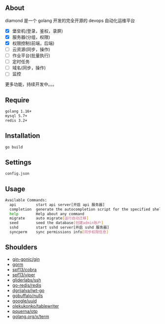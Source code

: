 ## About

diamond 是一个 golang 开发的完全开源的 devops 自动化运维平台

- [x] 堡垒机(登录，鉴权，录屏)
- [x] 服务器(分组，权限)
- [x] 权限控制(前端，后端)
- [ ] 云资源(同步，操作)
- [ ] 作业平台(批量执行)
- [ ] 定时任务
- [ ] 域名(同步，操作)
- [ ] 监控

更多功能，持续开发中。。。

## Require

```bash
golang 1.16+
mysql 5.7+
redis 3.2+
```

## Installation

```bash
go build
```

## Settings

```bash
config.json
```

## Usage

```bash
Available Commands:
  api         start api server[开启 api 服务器]
  completion  generate the autocompletion script for the specified shell
  help        Help about any command
  migrate     auto migrate[运行自动迁移]
  seed        seed the database[创建admin账户]
  sshd        start sshd server[开启 sshd 服务器]
  syncperm    sync permissions info[同步权限信息]
```

## Shoulders

- [gin-gonic/gin](https://github.com/gin-gonic/gin)
- [gorm](https://gorm.io/)
- [spf13/cobra](https://github.com/spf13/cobra)
- [spf13/viper](https://github.com/spf13/viper)
- [gliderlabs/ssh](https://github.com/gliderlabs/ssh)
- [go-redis/redis](https://github.com/go-redis/redis)
- [dgrijalva/jwt-go](https://github.com/dgrijalva/jwt-go)
- [gobuffalo/nulls](https://github.com/gobuffalo/nulls)
- [google/uuid](https://github.com/google/uuid)
- [olekukonko/tablewriter](https://github.com/olekukonko/tablewriter)
- [pquerna/otp](https://github.com/pquerna/otp)
- [golang.org/x/term](https://golang.org/x/term)
